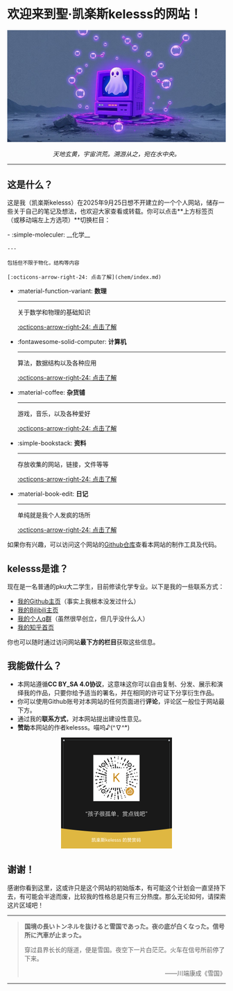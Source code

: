 # 欢迎来到**聖·凯楽斯kelesss**的网站！
![homepage](imgs\homepage.jpeg)

<center><i>天地玄黄，宇宙洪荒。溯游从之，宛在水中央。</i></center>

---

## 这是什么？

这是我（凯楽斯kelesss）在2025年9月25日想不开建立的一个个人网站，储存一些关于自己的笔记及想法，也欢迎大家查看或转载。你可以点击**上方标签页（或移动端左上方选项）**切换栏目：

<div class="grid cards" markdown>
-   :simple-moleculer:   __化学__ 

    ---

    包括但不限于物化，结构等内容

    [:octicons-arrow-right-24: 点击了解](chem/index.md)

-   :material-function-variant:   __数理__

    ---

    关于数学和物理的基础知识

    [:octicons-arrow-right-24: 点击了解](maphy/index.md)

-   :fontawesome-solid-computer:   __计算机__ 

    ---

    算法，数据结构以及各种应用

    [:octicons-arrow-right-24: 点击了解](cs/index.md)

-   :material-coffee:   __杂货铺__ 

    ---

    游戏，音乐，以及各种爱好

    [:octicons-arrow-right-24: 点击了解](lqbz/index.md)
    
-   :simple-bookstack:   __资料__  

    ---

    存放收集的网站，链接，文件等等
    
    [:octicons-arrow-right-24: 点击了解](refs/index.md)
    
-   :material-book-edit:   __日记__  

    ---

    单纯就是我个人发疯的场所

    [:octicons-arrow-right-24: 点击了解](blog/index.md)
</div>

如果你有兴趣，可以访问这个网站的[Github仓库](https://github.com/SUPERkelesss/superkelesss.github.io.git)查看本网站的制作工具及代码。

## kelesss是谁？

现在是一名普通的pku大二学生，目前修读化学专业。以下是我的一些联系方式：

- [我的Github主页](https://github.com/SUPERkelesss)（事实上我根本没发过什么）
- [我的Bilibili主页](https://space.bilibili.com/334614292)
- [我的个人q群](https://qm.qq.com/q/YXattqg3Kg)（虽然很早创立，但几乎没什么人）
- [我的知乎首页](https://www.zhihu.com/people/ke-le-kelesss)

你也可以随时通过访问网站**最下方的栏目**获取这些信息。


## 我能做什么？

- 本网站遵循**CC BY_SA 4.0协议**，这意味这你可以自由复制、分发、展示和演绎我的作品，只要你给予适当的署名，并在相同的许可证下分享衍生作品。
- 你可以使用Github账号对本网站的任何页面进行**评论**，评论区一般位于网站最下方。
- 通过我的**联系方式**，对本网站提出建设性意见。
- **赞助**本网站的作者kelesss。喵呜♪(\^∇\^*)

<center><img src="imgs\tips.png" alt="tips" style="zoom:25%;" /></center>

## 谢谢！

感谢你看到这里，这或许只是这个网站的初始版本，有可能这个计划会一直坚持下去，有可能会半途而废，比较我的性格总是只有三分热度。那么无论如何，请探索这片区域吧！

---

> **国境の長いトンネルを抜けると雪国であった。夜の底が白くなった。信号所に汽車が止まった。**
>
> 穿过县界长长的隧道，便是雪国。夜空下一片白茫茫。火车在信号所前停了下来。
>
> <p align="right"> ——川端康成《雪国》</p>

---





